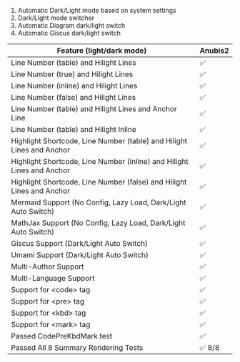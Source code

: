 1. Automatic Dark/Light mode based on system settings
2. Dark/Light mode switcher
3. Automatic Diagram dark/light switch
4. Automatic Giscus dark/light switch

| Feature (light/dark mode)                                              | Anubis2 |
| ---------------------------------------------------------------------- | ------- |
| Line Number (table) and Hilight Lines                                  | ✅      |
| Line Number (true) and Hilight Lines                                   | ✅      |
| Line Number (inline) and Hilight Lines                                 | ✅      |
| Line Number (false) and Hilight Lines                                  | ✅      |
| Line Number (table) and Hilight Lines and Anchor Line                  | ✅      |
| Line Number (table) and Hilight Inline                                 | ✅      |
| Highlight Shortcode, Line Number (table) and Hilight Lines and Anchor  | ✅      |
| Highlight Shortcode, Line Number (inline) and Hilight Lines and Anchor | ✅      |
| Highlight Shortcode, Line Number (false) and Hilight Lines and Anchor  | ✅      |
| Mermaid Support (No Config, Lazy Load, Dark/Light Auto Switch)         | ✅      |
| MathJax Support (No Config, Lazy Load, Dark/Light Auto Switch)         | ✅      |
| Giscus Support (Dark/Light Auto Switch)                                | ✅      |
| Umami Support (Dark/Light Auto Switch)                                 | ✅      |
| Multi-Author Support                                                   | ✅      |
| Multi-Language Support                                                 | ✅      |
| Support for \<code\> tag                                               | ✅      |
| Support for \<pre\> tag                                                | ✅      |
| Support for \<kbd\> tag                                                | ✅      |
| Support for \<mark\> tag                                               | ✅      |
| Passed CodePreKbdMark test                                             | ✅      |
| Passed All 8 Summary Rendering Tests                                   | ✅ 8/8  |
